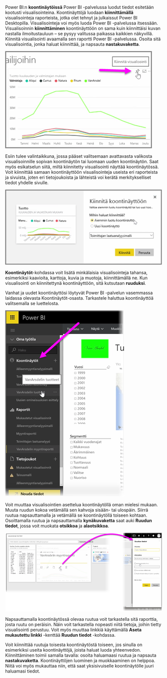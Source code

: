 Power BI:n **koontinäytöissä** Power BI -palvelussa luodut tiedot esitetään kootusti visualisointeina. Koontinäyttöjä luodaan **kiinnittämällä** visualisointeja raporteista, jotka olet tehnyt ja julkaissut Power BI Desktopilla. Visualisointeja voi myös luoda Power BI -palvelussa itsessään. Visualisoinnin **kiinnittäminen** koontinäyttöön on sama kuin kiinnittäisi kuvan nastalla ilmoitustauluun – se pysyy valitussa paikassa kaikkien näkyvillä. Kiinnitä visualisointi avaamalla sen raportti Power BI -palvelussa. Osoita sitä visualisointia, jonka haluat kiinnittää, ja napsauta **nastakuvaketta**.

![](media/4-2-create-configure-dashboards/4-2_1.png)

Esiin tulee valintaikkuna, jossa pääset valitsemaan avattavasta valikosta visualisoinnille sopivan koontinäytön tai luomaan uuden koontinäytön. Saat myös esikatselun siitä, miltä kiinnitetty visualisointi näyttää koontinäytössä. Voit kiinnittää samaan koontinäyttöön visualisointeja useista eri raporteista ja sivuista, joten eri tietojoukoista ja lähteistä voi kerätä merkitykselliset tiedot yhdelle sivulle.

![](media/4-2-create-configure-dashboards/4-2_2.png)

**Koontinäytöt**-kohdassa voit lisätä minkälaisia visualisointeja tahansa, esimerkiksi kaavioita, karttoja, kuvia ja muotoja, kiinnittämällä ne. Kun visualisointi on kiinnitettynä koontinäyttöön, sitä kutsutaan **ruuduksi**.

Vanhat ja uudet koontinäyttösi löytyvät Power BI -palvelun vasemmassa laidassa olevasta Koontinäytöt-osasta. Tarkastele haluttua koontinäyttöä valitsemalla se luettelosta.

![](media/4-2-create-configure-dashboards/4-2_3.png)

Voit muuttaa visualisointien asettelua koontinäytöllä oman mielesi mukaan. Muuta ruudun kokoa vetämällä sen kahvoja sisään- tai ulospäin. Siirrä ruutua napsauttamalla ja vetämällä se koontinäytöllä toiseen kohtaan. Osoittamalla ruutua ja napsauttamalla **kynäkuvaketta** saat auki **Ruudun tiedot**, jossa voit muokata **otsikkoa** ja **alaotsikkoa**.

![](media/4-2-create-configure-dashboards/4-2_4.png)

Napsauttamalla koontinäytössä olevaa ruutua voit tarkastella sitä raporttia, josta ruutu on peräisin. Näin voit tarkastella nopeasti niitä tietoja, joihin tietty visualisointi perustuu. Voit myös muuttaa linkkiä käyttämällä **Aseta mukautettu linkki** -kenttää **Ruudun tiedot** -kohdassa.

Voit kiinnittää ruutuja toisesta koontinäytöstä toiseen, jos sinulla on esimerkiksi useita koontinäyttöjä, joista haluat luoda yhteenvedon. Kiinnittäminen toimii samalla tavalla: osoita haluamaasi ruutua ja napsauta **nastakuvaketta**. Koontinäyttöjen luominen ja muokkaaminen on helppoa. Niitä voi myös mukauttaa niin, että saat yksisivuiselle koontinäytölle juuri haluamasi tiedot.

